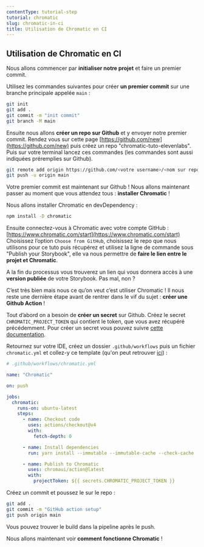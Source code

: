 ```yaml
---
contentType: tutorial-step
tutorial: chromatic
slug: chromatic-in-ci
title: Utilisation de Chromatic en CI
---
```


## Utilisation de Chromatic en CI

Nous allons commencer par **initialiser notre projet** et faire un premier commit.

Utilisez les commandes suivantes pour créer **un premier commit** sur une branche principale appelée `main`&nbsp;:

```bash
git init
git add .
git commit -m "init commit"
git branch -M main
```

Ensuite nous allons **créer un repo sur Github** et y envoyer notre premier commit. Rendez vous sur cette page [https://github.com/new](https://github.com/new) puis créez un repo "chromatic-tuto-elevenlabs". Puis sur votre terminal lancez ces commandes (les commandes sont aussi indiquées préremplies sur Github).

```bash
git remote add origin https://github.com/<votre username>/<nom sur repo>.git
git push -u origin main
```

Votre premier commit est maintenant sur Github&nbsp;! Nous allons maintenant passer au moment que vous attendez tous&nbsp;: **installer Chromatic**&nbsp;!

Nous allons installer Chromatic en devDependency&nbsp;:

```bash
npm install -D chromatic
```

Ensuite connectez-vous à Chromatic avec votre compte GitHub&nbsp;: [https://www.chromatic.com/start](https://www.chromatic.com/start)
Choisissez l’option `Choose from GitHub`, choisissez le repo que nous utilisons pour ce tuto puis récupérez et utilisez la ligne de commande sous "Publish your Storybook", elle va nous permettre de **faire le lien entre le projet et Chromatic**.

A la fin du processus vous trouverez un lien qui vous donnera accès à une **version publiée** de votre Storybook. Pas mal, non&nbsp;?

C’est très bien mais nous ce qu’on veut c’est utiliser Chromatic&nbsp;! Il nous reste une dernière étape avant de rentrer dans le vif du sujet&nbsp;: **créer une Github Action**&nbsp;!

Tout d’abord on a besoin de **créer un secret** sur Github. Créez le secret `CHROMATIC_PROJECT_TOKEN` qui contient le token, que vous avez récupéré précédemment. Pour créer un secret vous pouvez suivre [cette documentation](https://docs.github.com/en/actions/security-guides/using-secrets-in-github-actions).

Retournez sur votre IDE, créez un dossier `.github/workflows` puis un fichier `chromatic.yml` et collez-y ce template (qu'on peut retrouver [ici](https://www.chromatic.com/docs/github-actions/))&nbsp;:

```yml
# .github/workflows/chromatic.yml

name: "Chromatic"

on: push

jobs:
  chromatic:
    runs-on: ubuntu-latest
    steps:
      - name: Checkout code
        uses: actions/checkout@v4
        with:
          fetch-depth: 0

      - name: Install dependencies
        run: yarn install --immutable --immutable-cache --check-cache

      - name: Publish to Chromatic
        uses: chromaui/action@latest
        with:
          projectToken: ${{ secrets.CHROMATIC_PROJECT_TOKEN }}
```

Créez un commit et poussez le sur le repo&nbsp;:

```bash
git add .
git commit -m "GitHub action setup"
git push origin main
```

Vous pouvez trouver le build dans la pipeline après le push.

Nous allons maintenant voir **comment fonctionne Chromatic**&nbsp;!
